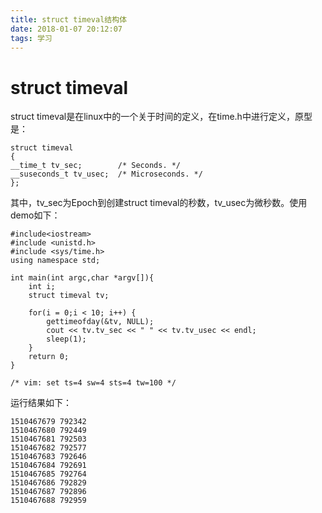 ```yaml
---
title: struct timeval结构体
date: 2018-01-07 20:12:07
tags: 学习
---
```


# struct timeval

struct timeval是在linux中的一个关于时间的定义，在time.h中进行定义，原型是：

```
struct timeval  
{  
__time_t tv_sec;        /* Seconds. */  
__suseconds_t tv_usec;  /* Microseconds. */  
}; 
```
其中，tv_sec为Epoch到创建struct timeval的秒数，tv_usec为微秒数。使用demo如下：

```
#include<iostream>
#include <unistd.h>
#include <sys/time.h>
using namespace std;

int main(int argc,char *argv[]){
    int i;
    struct timeval tv;

    for(i = 0;i < 10; i++) {
        gettimeofday(&tv, NULL);
        cout << tv.tv_sec << " " << tv.tv_usec << endl;
        sleep(1);
    }
    return 0;
}

/* vim: set ts=4 sw=4 sts=4 tw=100 */
```

运行结果如下：

```
1510467679 792342
1510467680 792449
1510467681 792503
1510467682 792577
1510467683 792646
1510467684 792691
1510467685 792764
1510467686 792829
1510467687 792896
1510467688 792959
```
